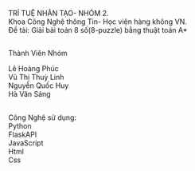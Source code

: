 TRÍ TUỆ NHÂN TẠO- NHÓM 2.\
Khoa Công Nghệ thông Tin- Học viện hàng không VN.\
Đề tài: Giải bài toán 8 số(8-puzzle) bằng thuật toán A*



##
Thành Viên Nhóm

Lê Hoàng Phúc\
Vũ Thị Thuỳ Linh\
Nguyễn Quốc Huy\
Hà Văn Sáng 
## 

Công Nghệ sử dụng:\
Python\
FlaskAPI\
JavaScript\
Html\
Css
####
